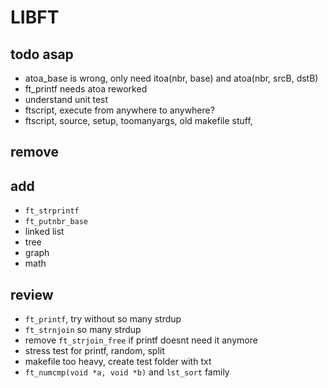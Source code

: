 # LIBFT

## todo asap
- atoa_base is wrong, only need itoa(nbr, base) and atoa(nbr, srcB, dstB)
- ft_printf needs atoa reworked
- understand unit test
- ftscript, execute from anywhere to anywhere?
- ftscript, source, setup, toomanyargs, old makefile stuff,

## remove

## add
- `ft_strprintf`
- `ft_putnbr_base`
- linked list
- tree
- graph
- math

## review
- `ft_printf`, try without so many strdup
- `ft_strnjoin` so many strdup
- remove `ft_strjoin_free` if printf doesnt need it anymore
- stress test for printf, random, split
- makefile too heavy, create test folder with txt
- `ft_numcmp(void *a, void *b)` and `lst_sort` family
